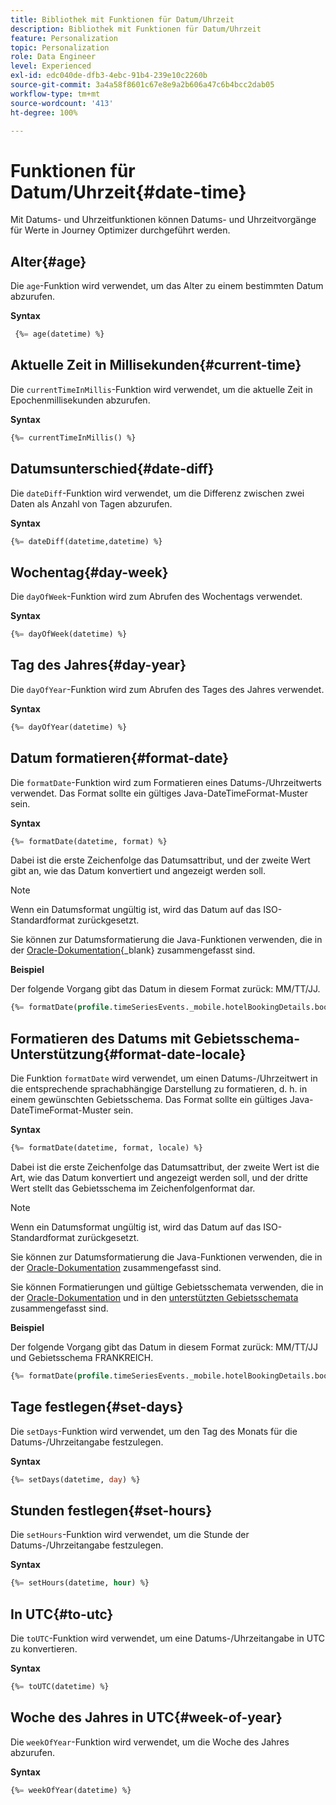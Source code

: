 ```yaml
---
title: Bibliothek mit Funktionen für Datum/Uhrzeit
description: Bibliothek mit Funktionen für Datum/Uhrzeit
feature: Personalization
topic: Personalization
role: Data Engineer
level: Experienced
exl-id: edc040de-dfb3-4ebc-91b4-239e10c2260b
source-git-commit: 3a4a58f8601c67e8e9a2b606a47c6b4bcc2dab05
workflow-type: tm+mt
source-wordcount: '413'
ht-degree: 100%

---
```


# Funktionen für Datum/Uhrzeit{#date-time}

Mit Datums- und Uhrzeitfunktionen können Datums- und Uhrzeitvorgänge für Werte in Journey Optimizer durchgeführt werden.

## Alter{#age}

Die `age`-Funktion wird verwendet, um das Alter zu einem bestimmten Datum abzurufen.

**Syntax**

```sql
 {%= age(datetime) %}
```

<!--
**Example**

The following operation gets the value of the identity map for the key `example@example.com`.

```sql
 {%= age(datetime) %}
```
-->

## Aktuelle Zeit in Millisekunden{#current-time}

Die `currentTimeInMillis`-Funktion wird verwendet, um die aktuelle Zeit in Epochenmillisekunden abzurufen.

**Syntax**

```sql
{%= currentTimeInMillis() %}
```

<!--
**Example**

The following operation gets all the keys for the map `identityMap`.

```sql
{%= keys(identityMap) %}
```
-->

## Datumsunterschied{#date-diff}

Die `dateDiff`-Funktion wird verwendet, um die Differenz zwischen zwei Daten als Anzahl von Tagen abzurufen.

**Syntax**

```sql
{%= dateDiff(datetime,datetime) %}
```

<!--
**Example**

The following operation gets all the values for the map `identityMap`.

```sql
{%= values(identityMap) %}
```
-->


## Wochentag{#day-week}

Die `dayOfWeek`-Funktion wird zum Abrufen des Wochentags verwendet.

**Syntax**

```sql
{%= dayOfWeek(datetime) %}
```

<!--
**Example**

The following operation gets all the values for the map `identityMap`.

```sql
{%= values(identityMap) %}
```
-->

## Tag des Jahres{#day-year}

Die `dayOfYear`-Funktion wird zum Abrufen des Tages des Jahres verwendet.

**Syntax**

```sql
{%= dayOfYear(datetime) %}
```

<!--
**Example**

The following operation gets all the values for the map `identityMap`.

```sql
{%= values(identityMap) %}
```
-->

## Datum formatieren{#format-date}

Die `formatDate`-Funktion wird zum Formatieren eines Datums-/Uhrzeitwerts verwendet. Das Format sollte ein gültiges Java-DateTimeFormat-Muster sein.

**Syntax**

```sql
{%= formatDate(datetime, format) %}
```

Dabei ist die erste Zeichenfolge das Datumsattribut, und der zweite Wert gibt an, wie das Datum konvertiert und angezeigt werden soll.

>[!NOTE]
>
> Wenn ein Datumsformat ungültig ist, wird das Datum auf das ISO-Standardformat zurückgesetzt.
>
> Sie können zur Datumsformatierung die Java-Funktionen verwenden, die in der [Oracle-Dokumentation](https://docs.oracle.com/javase/8/docs/api/java/time/format/DateTimeFormatter.html){_blank} zusammengefasst sind.

**Beispiel**

Der folgende Vorgang gibt das Datum in diesem Format zurück: MM/TT/JJ.

```sql
{%= formatDate(profile.timeSeriesEvents._mobile.hotelBookingDetails.bookingDate, "MM/dd/YY") %}
```

## Formatieren des Datums mit Gebietsschema-Unterstützung{#format-date-locale}

Die Funktion `formatDate` wird verwendet, um einen Datums-/Uhrzeitwert in die entsprechende sprachabhängige Darstellung zu formatieren, d. h. in einem gewünschten Gebietsschema. Das Format sollte ein gültiges Java-DateTimeFormat-Muster sein.

**Syntax**

```sql
{%= formatDate(datetime, format, locale) %}
```

Dabei ist die erste Zeichenfolge das Datumsattribut, der zweite Wert ist die Art, wie das Datum konvertiert und angezeigt werden soll, und der dritte Wert stellt das Gebietsschema im Zeichenfolgenformat dar.

>[!NOTE]
>
> Wenn ein Datumsformat ungültig ist, wird das Datum auf das ISO-Standardformat zurückgesetzt.
>
> Sie können zur Datumsformatierung die Java-Funktionen verwenden, die in der [Oracle-Dokumentation](https://docs.oracle.com/javase/8/docs/api/java/time/format/DateTimeFormatter.html) zusammengefasst sind.
>
> Sie können Formatierungen und gültige Gebietsschemata verwenden, die in der [Oracle-Dokumentation](https://docs.oracle.com/javase/8/docs/api/java/util/Locale.html) und in den [unterstützten Gebietsschemata](https://www.oracle.com/java/technologies/javase/jdk11-suported-locales.html) zusammengefasst sind.


**Beispiel**

Der folgende Vorgang gibt das Datum in diesem Format zurück: MM/TT/JJ und Gebietsschema FRANKREICH.

```sql
{%= formatDate(profile.timeSeriesEvents._mobile.hotelBookingDetails.bookingDate, "MM/DD/YY", "fr_FR") %}
```

## Tage festlegen{#set-days}

Die `setDays`-Funktion wird verwendet, um den Tag des Monats für die Datums-/Uhrzeitangabe festzulegen.

**Syntax**

```sql
{%= setDays(datetime, day) %}
```

<!--
**Example**

The following operation gets all the values for the map `identityMap`.

```sql
{%= values(identityMap) %}
```
-->

## Stunden festlegen{#set-hours}

Die `setHours`-Funktion wird verwendet, um die Stunde der Datums-/Uhrzeitangabe festzulegen.

**Syntax**

```sql
{%= setHours(datetime, hour) %}
```

<!--
**Example**

The following operation gets all the values for the map `identityMap`.

```sql
{%= values(identityMap) %}
```
-->


## In UTC{#to-utc}

Die `toUTC`-Funktion wird verwendet, um eine Datums-/Uhrzeitangabe in UTC zu konvertieren.


**Syntax**

```sql
{%= toUTC(datetime) %}
```

<!--
**Example**

The following operation gets all the values for the map `identityMap`.

```sql
{%= values(identityMap) %}
```
-->


## Woche des Jahres in UTC{#week-of-year}

Die `weekOfYear`-Funktion wird verwendet, um die Woche des Jahres abzurufen.

**Syntax**

```sql
{%= weekOfYear(datetime) %}
```

<!--
**Example**

The following operation gets all the values for the map `identityMap`.

```sql
{%= values(identityMap) %}
```
-->